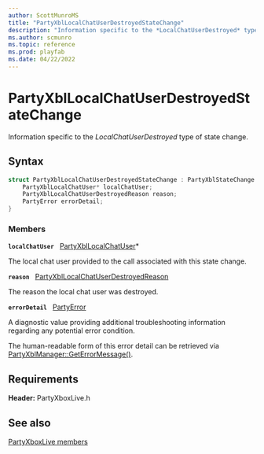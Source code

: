 ```yaml
---
author: ScottMunroMS
title: "PartyXblLocalChatUserDestroyedStateChange"
description: "Information specific to the *LocalChatUserDestroyed* type of state change."
ms.author: scmunro
ms.topic: reference
ms.prod: playfab
ms.date: 04/22/2022
---
```


# PartyXblLocalChatUserDestroyedStateChange  

Information specific to the *LocalChatUserDestroyed* type of state change.  

## Syntax  
  
```cpp
struct PartyXblLocalChatUserDestroyedStateChange : PartyXblStateChange {  
    PartyXblLocalChatUser* localChatUser;  
    PartyXblLocalChatUserDestroyedReason reason;  
    PartyError errorDetail;  
}  
```
  
### Members  
  
**`localChatUser`** &nbsp; [PartyXblLocalChatUser](../classes/PartyXblLocalChatUser/partyxbllocalchatuser.md)*  
  
The local chat user provided to the call associated with this state change.
  
**`reason`** &nbsp; [PartyXblLocalChatUserDestroyedReason](../enums/partyxbllocalchatuserdestroyedreason.md)  
  
The reason the local chat user was destroyed.
  
**`errorDetail`** &nbsp; [PartyError](../../../networking/reference/typedefs.md)  
  
A diagnostic value providing additional troubleshooting information regarding any potential error condition.
  
The human-readable form of this error detail can be retrieved via [PartyXblManager::GetErrorMessage()](../classes/PartyXblManager/methods/partyxblmanager_geterrormessage.md).
  
  
## Requirements  
  
**Header:** PartyXboxLive.h
  
## See also  
[PartyXboxLive members](../partyxboxlive_members.md)  

  
  
